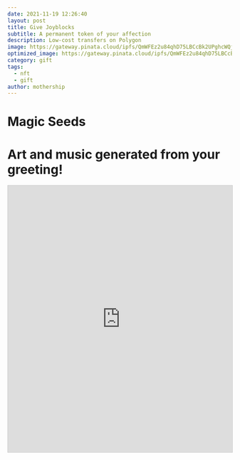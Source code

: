 ```yaml
---
date: 2021-11-19 12:26:40
layout: post
title: Give Joyblocks
subtitle: A permanent token of your affection
description: Low-cost transfers on Polygon
image: https://gateway.pinata.cloud/ipfs/QmWFEz2u84qhD75LBCcBk2UPghcWQj6wAnoFLVRTNDPxLX/Birth-of-the-gift.jpeg
optimized_image: https://gateway.pinata.cloud/ipfs/QmWFEz2u84qhD75LBCcBk2UPghcWQj6wAnoFLVRTNDPxLX/Birth-of-the-gift.jpeg
category: gift
tags:
  - nft
  - gift
author: mothership
---
```


# Magic Seeds
# Art and music generated from your greeting!

<iframe class="airtable-embed" src="https://airtable.com/embed/shrfKGnSS5sRi02r2?backgroundColor=purple" frameborder="0" onmousewheel="" width="100%" height="600" style="background: transparent; border: 1px solid #ccc;"></iframe>






